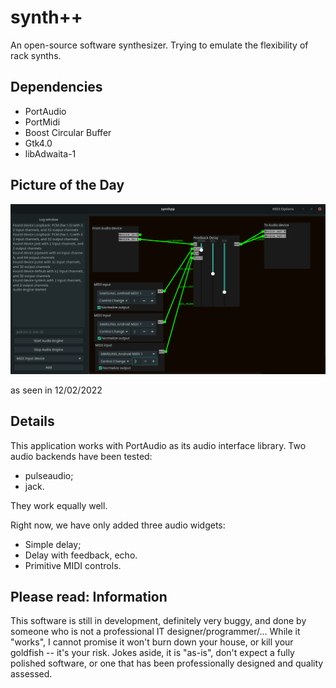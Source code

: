 # synth++
An open-source software synthesizer. Trying to emulate the flexibility of rack synths.

## Dependencies

  - PortAudio
  - PortMidi
  - Boost Circular Buffer
  - Gtk4.0
  - libAdwaita-1

## Picture of the Day
![screenshot](screenshot.png)

as seen in 12/02/2022

## Details

  This application works with PortAudio as its audio interface library. Two audio backends have been tested:

   - pulseaudio;
   - jack.

  They work equally well.

  Right now, we have only added three audio widgets:

   - Simple delay;
   - Delay with feedback, echo.
   - Primitive MIDI controls.

  ## Please read: Information

  This software is still in development, definitely very buggy, and done by someone who is not a professional IT designer/programmer/... While it "works", I cannot promise it won't burn down your house, or kill your goldfish -- it's your risk. Jokes aside, it is "as-is", don't expect a fully polished software, or one that has been professionally designed and quality assessed.

  
